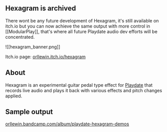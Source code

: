 ## Hexagram is archived

There wont be any future development of Hexagram, it's still available on itch.io but you can now achieve the same output with more control in [[ModularPlay]], that's where all future Playdate audio dev efforts will be concentrated.

![[hexagram_banner.png]]

Itch.io page: [orllewin.itch.io/hexagram](https://orllewin.itch.io/hexagram)

## About

Hexagram is an experimental guitar pedal type effect for [Playdate](https://play.date) that records live audio and plays it back with various effects and pitch changes applied.

## Sample output

[orllewin.bandcamp.com/album/playdate-hexagram-demos](https://orllewin.bandcamp.com/album/playdate-hexagram-demos)